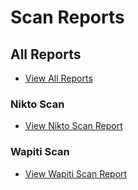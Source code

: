 # Scan Reports

## All Reports

- [View All Reports](https://raw.githack.com/dotCMS/core-test-results/release-23.06/pentest/2023-07-06-release-23.06/index.html)
### Nikto Scan

- [View Nikto Scan Report](https://raw.githack.com/dotCMS/core-test-results/release-23.06/pentest/2023-07-06-release-23.06/nikto_scan.html)
### Wapiti Scan

- [View Wapiti Scan Report](https://raw.githack.com/dotCMS/core-test-results/release-23.06/pentest/2023-07-06-release-23.06/wapiti_scan.html)
